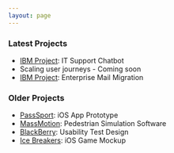 ```yaml
---
layout: page
---
```


### Latest Projects
- [IBM Project](/projects/ibm-itsupport): IT Support Chatbot
- Scaling user journeys - Coming soon
- [IBM Project](/projects/ibm-mail): Enterprise Mail Migration

### Older Projects
- [PassSport](/projects/pass-sport): iOS App Prototype
- [MassMotion](/projects/massmotion): Pedestrian Simulation Software
- [BlackBerry](/projects/blackberry): Usability Test Design
- [Ice Breakers](/projects/ice-breakers): iOS Game Mockup
